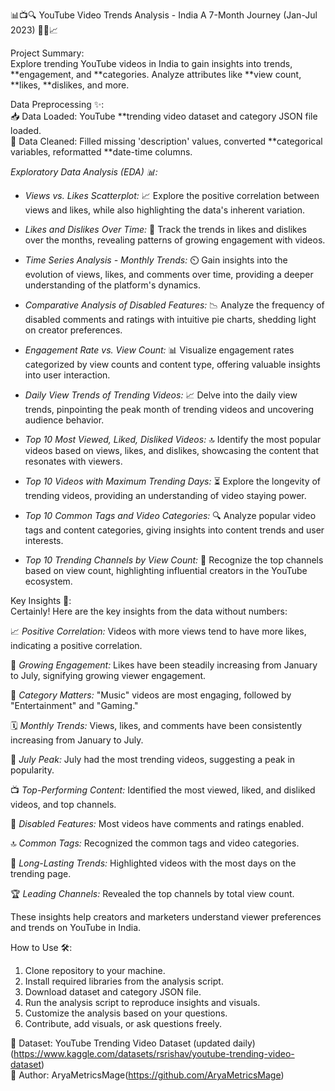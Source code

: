 📊📺🔍 YouTube Video Trends Analysis - India A 7-Month Journey (Jan-Jul 2023) 🕵️‍♂️📈

Project Summary:                      
Explore trending YouTube videos in India to gain insights into trends, **engagement, and **categories. Analyze attributes like **view count, **likes, **dislikes, and more.

Data Preprocessing ✨:                     
📥 Data Loaded: YouTube **trending video dataset and category JSON file loaded.                    
🧹 Data Cleaned: Filled missing 'description' values, converted **categorical variables, reformatted **date-time columns.                    

*Exploratory Data Analysis (EDA) 📊:*

- *Views vs. Likes Scatterplot:* 📈 Explore the positive correlation between views and likes, while also highlighting the data's inherent variation.

- *Likes and Dislikes Over Time:* 📅 Track the trends in likes and dislikes over the months, revealing patterns of growing engagement with videos.

- *Time Series Analysis - Monthly Trends:* ⏲️ Gain insights into the evolution of views, likes, and comments over time, providing a deeper understanding of the platform's dynamics.

- *Comparative Analysis of Disabled Features:* 📉 Analyze the frequency of disabled comments and ratings with intuitive pie charts, shedding light on creator preferences.

- *Engagement Rate vs. View Count:* 📊 Visualize engagement rates categorized by view counts and content type, offering valuable insights into user interaction.

- *Daily View Trends of Trending Videos:* 📈 Delve into the daily view trends, pinpointing the peak month of trending videos and uncovering audience behavior.

- *Top 10 Most Viewed, Liked, Disliked Videos:* 🔝 Identify the most popular videos based on views, likes, and dislikes, showcasing the content that resonates with viewers.

- *Top 10 Videos with Maximum Trending Days:* ⏳ Explore the longevity of trending videos, providing an understanding of video staying power.

- *Top 10 Common Tags and Video Categories:* 🔍 Analyze popular video tags and content categories, giving insights into content trends and user interests.

- *Top 10 Trending Channels by View Count:* 👥 Recognize the top channels based on view count, highlighting influential creators in the YouTube ecosystem.

Key Insights 🧠:                                     
Certainly! Here are the key insights from the data without numbers:

📈 *Positive Correlation:* Videos with more views tend to have more likes, indicating a positive correlation.

🚀 *Growing Engagement:* Likes have been steadily increasing from January to July, signifying growing viewer engagement.

🎵 *Category Matters:* "Music" videos are most engaging, followed by "Entertainment" and "Gaming."

🗓️ *Monthly Trends:* Views, likes, and comments have been consistently increasing from January to July.

🌟 *July Peak:* July had the most trending videos, suggesting a peak in popularity.

📺 *Top-Performing Content:* Identified the most viewed, liked, and disliked videos, and top channels.

🚫 *Disabled Features:* Most videos have comments and ratings enabled.

🔝 *Common Tags:* Recognized the common tags and video categories.

📅 *Long-Lasting Trends:* Highlighted videos with the most days on the trending page.

🏆 *Leading Channels:* Revealed the top channels by total view count.

These insights help creators and marketers understand viewer preferences and trends on YouTube in India.

How to Use 🛠️:                                
1. Clone repository to your machine.                                 
2. Install required libraries from the analysis script.                              
3. Download dataset and category JSON file.                                  
4. Run the analysis script to reproduce insights and visuals.                               
5. Customize the analysis based on your questions.                                           
6. Contribute, add visuals, or ask questions freely.                                                   

🔗 Dataset: YouTube Trending Video Dataset (updated daily)(https://www.kaggle.com/datasets/rsrishav/youtube-trending-video-dataset)  
👤 Author: AryaMetricsMage(https://github.com/AryaMetricsMage) 
